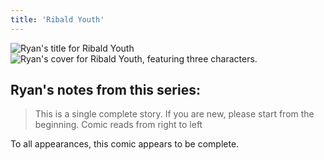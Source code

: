 ```yaml
---
title: 'Ribald Youth'
---
```


![Ryan's title for Ribald Youth](images/ribald-youth/logo.jpg)
![Ryan's cover for Ribald Youth, featuring three characters.](images/ribald-youth/start.jpg)

## Ryan's notes from this series:

> This is a single complete story. If you are new, please start from the beginning.
> Comic reads from right to left

To all appearances, this comic appears to be complete.
